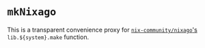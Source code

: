 # `mkNixago`

This is a transparent convenience proxy for [`nix-community/nixago`'s][nixago] `lib.${system}.make` function.

[nixago]: https://github.com/nix-community/nixago
